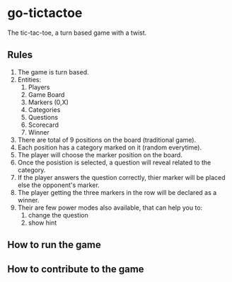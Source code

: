 # go-tictactoe
The tic-tac-toe, a turn based game with a twist.

## Rules
1. The game is turn based.
2. Entities:
   1. Players
   2. Game Board
   3. Markers (0,X)
   4. Categories
   5. Questions
   6. Scorecard
   7. Winner
3. There are total of 9 positions on the board (traditional game).
4. Each position has a category marked on it (random everytime).
5. The player will choose the marker position on the board.
6. Once the posistion is selected, a question will reveal related to the
   category.
7. If the player answers the question correctly, thier marker will be placed
   else the opponent's marker.
8. The player getting the three markers in the row will be declared as a winner.
9. Their are few power modes also available, that can help you to:
   1.  change the question
   2.  show hint

## How to run the game

## How to contribute to the game
